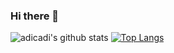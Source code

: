 ### Hi there 👋

![adicadi's github stats](https://github-readme-stats.vercel.app/api?username=adicadi&show_icons=true&line_height=21&theme=tokyonight&hide_border=true)
 [![Top Langs](https://github-readme-stats.vercel.app/api/top-langs/?username=adicadi&theme=tokyonight&hide_border=true&layout=compact&exclude_repo=VOCALS,Shush,Mattdaan,pinkplus)](https://github.com/adicadi/github-readme-stats)

